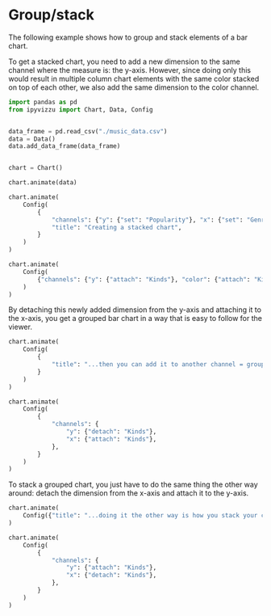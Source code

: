 # Group/stack

The following example shows how to group and stack elements of a bar chart.

To get a stacked chart, you need to add a new dimension to the same channel
where the measure is: the y-axis. However, since doing only this would result
in multiple column chart elements with the same color stacked on top of each
other, we also add the same dimension to the color channel.

```python
import pandas as pd
from ipyvizzu import Chart, Data, Config


data_frame = pd.read_csv("./music_data.csv")
data = Data()
data.add_data_frame(data_frame)


chart = Chart()

chart.animate(data)

chart.animate(
    Config(
        {
            "channels": {"y": {"set": "Popularity"}, "x": {"set": "Genres"}},
            "title": "Creating a stacked chart",
        }
    )
)

chart.animate(
    Config(
        {"channels": {"y": {"attach": "Kinds"}, "color": {"attach": "Kinds"}}}
    )
)
```

<div id="tutorial_01"></div>

By detaching this newly added dimension from the y-axis and attaching it to the
x-axis, you get a grouped bar chart in a way that is easy to follow for the
viewer.

```python
chart.animate(
    Config(
        {
            "title": "...then you can add it to another channel = group elements..."
        }
    )
)

chart.animate(
    Config(
        {
            "channels": {
                "y": {"detach": "Kinds"},
                "x": {"attach": "Kinds"},
            },
        }
    )
)
```

<div id="tutorial_02"></div>

To stack a grouped chart, you just have to do the same thing the other way
around: detach the dimension from the x-axis and attach it to the y-axis.

```python
chart.animate(
    Config({"title": "...doing it the other way is how you stack your chart"})
)

chart.animate(
    Config(
        {
            "channels": {
                "y": {"attach": "Kinds"},
                "x": {"detach": "Kinds"},
            },
        }
    )
)
```

<div id="tutorial_03"></div>

<script src="./group_stack.js"></script>
